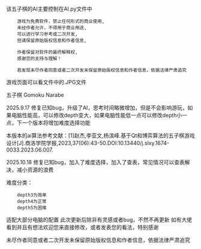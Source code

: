 该五子棋的AI主要控制在AI.py文件中


        游戏为免费软件，禁止任何形式的商业使用,
        未经作者允许，不得用于商业用途,
        可以进行学习参考或二次开发,
        但请保留原始版权信息和作者信息,

        作者保留对软件的最终解释权,
        感谢您的支持与理解！

        若发现未尽作者同意或者二次开发未保留原始版权信息和作者信息，依据法律严肃追究


游戏页面可以看文件中的.JPG文件

五子棋
Gomoku Narabe

2025.9.17 修复已知bug，升级了AI，思考时间略微增加，但是不会影响游玩，如果电脑性能高，可以修改depth变大，如果电脑性能低一点可以修改depth小一点，下一个版本将增加难度选择功能

本版本的ai算法参考文献：[1]赵杰,李亚文,杨滨峰.基于Qt和博弈算法的五子棋游戏设计[J].商洛学院学报,2023,37(06):43-50.DOI:10.13440/j.slxy.1674-0033.2023.06.007.

2025.10.18 修复已知bug，加入了难度选择，加入了查表，常见情况可以查表解决，减小资源的浪费

难度分类：


        depth3为简单
        depth4为正常
        depth5为困难


适配大部分电脑的配置
此次更新后除非有灵感或者bug，不然不再更新
如有大佬看到并且有想法欢迎您来直接修改，或者发表您的看法，特别感谢

未尽作者同意或者二次开发未保留原始版权信息和作者信息，依据法律严肃追究
